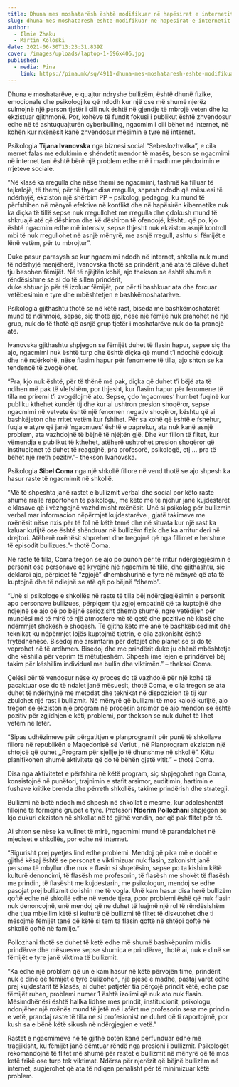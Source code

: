 ```yaml
---
title: Dhuna mes moshatarësh është modifikuar në hapësirat e internetit
slug: dhuna-mes-moshataresh-eshte-modifikuar-ne-hapesirat-e-internetit
author:
  - Ilmie Zhaku
  - Martin Koloski
date: 2021-06-30T13:23:31.839Z
cover: /images/uploads/laptop-1-696x406.jpg
published:
  - media: Pina
    link: https://pina.mk/sq/4911-dhuna-mes-moshataresh-eshte-modifikuar-ne-hapesirat-e-internetit/
---
```

Dhuna e moshatarëve, e quajtur ndryshe bullizëm, është dhunë fizike, emocionale dhe psikologjike që ndodh kur një ose më shumë njerëz sulmojnë një person tjetër i cili nuk është në gjendje të mbrojë veten dhe ka ekzistuar gjithmonë. Por, kohëve të fundit fokusi i publikut është zhvendosur edhe në të ashtuquajturën cyberbulling, ngacmim i cili bëhet në internet, në kohën kur nxënësit kanë zhvendosur mësimin e tyre në internet.

Psikologia **Tijana Ivanovska** nga biznesi social “Sebeslozhvalka”, e cila merret falas me edukimin e shëndetit mendor të masës, beson se ngacmimi në internet tani është bërë një problem edhe më i madh me përdorimin e rrjeteve sociale.

“Në klasë ka rregulla dhe nëse themi se ngacmimi, tashmë ka filluar të tejkalojë, të themi, për të thyer disa rregulla, shpesh ndodh që mësuesi të ndërhyjë, ekziston një shërbim PP – psikolog, pedagog, ku mund të përfshihen në mënyrë efektive në konflikt dhe në hapësirën kibernetike nuk ka diçka të tillë sepse nuk rregullohet me rregulla dhe çdokush mund të shkruajë atë që dëshiron dhe kë dëshiron të ofendojë, kështu që po, kjo është ngacmim edhe më intensiv, sepse thjesht nuk ekziston asnjë kontroll mbi të nuk rregullohet në asnjë mënyrë, me asnjë rregull, ashtu si fëmijët e lënë vetëm, për tu mbrojtur”.

Duke pasur parasysh se kur ngacmimi ndodh në internet, shkolla nuk mund të ndërhyjë menjëherë, Ivanovska thotë se prindërit janë ata të cilëve duhet tju besohen fëmijët. Në të njëjtën kohë, ajo thekson se është shumë e rëndësishme se si do të sillen prindërit,\
duke shtuar jo për të izoluar fëmijët, por për ti bashkuar ata dhe forcuar vetëbesimin e tyre dhe mbështetjen e bashkëmoshatarëve.

Psikologia gjithashtu thotë se në këtë rast, biseda me bashkëmoshatarët mund të ndihmojë, sepse, siç thotë ajo, nëse një fëmijë nuk pranohet në një grup, nuk do të thotë që asnjë grup tjetër i moshatarëve nuk do ta pranojë atë.

Ivanovska gjithashtu shpjegon se fëmijët duhet të flasin hapur, sepse siç tha ajo, ngacmimi nuk është turp dhe është diçka që mund t’i ndodhë çdokujt dhe në ndërkohë, nëse flasim hapur për fenomene të tilla, ajo shton se ka tendencë të zvogëlohet.

“Pra, kjo nuk është, për të thënë më pak, diçka që duhet t’i bëjë ata të ndihen më pak të vlefshëm, por thjesht, kur flasim hapur për fenomene të tilla ne priremi t’i zvogëlojmë ato. Sepse, çdo ‘ngacmues’ humbet fuqinë kur publiku kthehet kundër tij dhe kur ai ushtron presion shoqëror, sepse ngacmimi në vetvete është një fenomen negativ shoqëror, kështu që ai bashkëjeton dhe rritet vetëm kur fshihet. Për sa kohë që është e fshehur, fuqia e atyre që janë ‘ngacmues’ është e paprekur, ata nuk kanë asnjë problem, ata vazhdojnë të bëjnë të njëjtën gjë. Dhe kur fillon të flitet, kur vëmendja e publikut të kthehet, atëherë ushtrohet presion shoqëror që institucionet të duhet të reagojnë, pra profesorë, psikologë, etj … pra të bëhet një rreth pozitiv.”- thekson Ivanovska.

Psikologia **Sibel Coma** nga një shkollë fillore në vend thotë se ajo shpesh ka hasur raste të ngacmimit në shkollë.

“Më të shpeshta janë rastet e bullizmit verbal dhe social por këto raste shumë rrallë raportohen te psikologu, me këto më të njohur janë kujdestarët e klasave që i vëzhgojnë vazhdimisht nxënësit. Unë si psikolog për bullizmin verbal mar informacion nëpërmjet kujdestarëve , gjatë takimeve me nxënësit nëse nxis për të fol në këtë temë dhe në situata kur një rast ka kaluar kufijtë ose është shëndruar në bullizëm fizik dhe ka arritur deri në drejtori. Atëherë nxënësit shprehen dhe tregojnë që nga fillimet e hershme të episodit bullizues.”- thotë Coma.

Në raste të tilla, Coma tregon se ajo po punon për të rritur ndërgjegjësimin e personit ose personave që kryejnë një ngacmim të tillë, dhe gjithashtu, siç deklaroi ajo, përpiqet të “zgjojë” dhembshurinë e tyre në mënyrë që ata të kuptojnë dhe të ndiejnë se atë që po bëjnë “dhemb”.

“Unë si psikologe e shkollës në raste të tilla bëj ndërgjegjësimin e personit apo personave bullizues, përpiqem tju zgjoj empatinë që ta kuptojnë dhe ndjejnë se ajo që po bëjnë seriozisht dhemb shumë, ngre vetëdijen për mundësi më të mirë të një atmosfere më të qetë dhe pozitive në klasë dhe ndërrmjet shokësh e shoqesh. Të gjitha këto me anë të bashkëbisedimit dhe teknikat ku nëpërmjet lojës kuptojmë tjetrin, e cila zakonisht është frytëdhënëse. Bisedoj me arsimtarin për detajet dhe planet se si do të veprohet në të ardhmen. Bisedoj dhe me prindërit duke ju dhënë mbështetje dhe këshilla për veprim të mëtutjeshëm. Shpesh (me lejen e prindërve) bëj takim për këshillim individual me bullin dhe viktimën.” – theksoi Coma.

Çelësi për të vendosur nëse ky proces do të vazhdojë për një kohë të pacaktuar ose do të ndalet janë mësuesit, thotë Coma, e cila tregon se ata duhet të ndërhyjnë me metodat dhe teknikat në dispozicion të tij kur zbulohet një rast i bullizmit. Në mënyrë që bullizmi të mos kalojë kufijtë, ajo tregon se ekziston një program në procesin arsimor që ajo mendon se është pozitiv për zgjidhjen e këtij problemi, por thekson se nuk duhet të lihet vetëm në letër.

“Sipas udhëzimeve për përgatitjen e planprogramit për punë të shkollave fillore në republikën e Maqedonisë së Veriut , në Planprogram ekziston një shtojcë që quhet ,,Program për sjellje jo të dhunshme në shkollë”. Këtu planifikohen shumë aktivitete që do të bëhën gjatë vitit.” – thotë Coma.

Disa nga aktivitetet e përfshira në këtë program, siç shpjegohet nga Coma, konsistojnë në punëtori, trajnimin e stafit arsimor, auditimin, hartimin e fushave kritike brenda dhe përreth shkollës, takime prindërish dhe strategji.

Bullizmi në botë ndodh më shpesh në shkollat ​​e mesme, kur adoleshentët fillojnë të formojnë grupet e tyre. Profesori **Nderim Pollozhani** shpjegon se kjo dukuri ekziston në shkollat ​​në të gjithë vendin, por që pak flitet për të.

Ai shton se nëse ka vullnet të mirë, ngacmimi mund të parandalohet në mjediset e shkollës, por edhe në internet.

“Sigurisht prej pyetjes lind edhe problemi. Mendoj që pika më e dobët e gjithë kësaj është se personat e viktimizuar nuk flasin, zakonisht janë persona të mbyllur dhe nuk e flasin si shqetësim, sepse po ta kishim këtë kulturë denoncimi, të flasësh me profesorin, të flasësh me shokët të flasësh me prindin, të flasësht me kujdestarin, me psikologun, mendoj se edhe pasojat prej bullizmit do ishin me të vogla. Unë kam hasur disa herë bullizëm qoftë edhe në shkollë edhe në vende tjera, ppor problemi ëshë që nuk flasin nuk denoncojnë, unë mendoj që ne duhet të luajmë një rol të rëndësishëm dhe tjua mbjellim këtë si kulturë që bullizmi të flitet të diskutohet dhe ti mësojmë fëmijët tanë që këtë si tem ta flasin qoftë në shtëpi qoftë në shkollë qoftë në familje.”

Pollozhani thotë se duhet të ketë edhe më shumë bashkëpunim midis prindërve dhe mësuesve sepse shumica e prindërve, thotë ai, nuk e dinë se fëmijët e tyre janë viktima të bullizmit.

“Ka edhe një problem që un e kam hasur në këtë përvojën time, prindërit nuk e dinë që fëmijët e tyre bulizohen, një pjesë e madhe, pastaj varet edhe prej kujdestarit të klasës, ai duhet patjetër tia përçojë prindit këtë, edhe pse fëmijët ruhen, problemi numer 1 është izolimi që nuk ato nuk flasin. Mësimdhënësi është hallka lidhse mes prindit, institucionit, psikologu, ndonjëher një nxënës mund të jetë më i afërt me profesorin sesa me prindin e vetë, prandaj raste të tilla ne si profesionist ne duhet që ti raportojmë, por kush sa e bënë këtë sikush në ndërgjegjen e vetë.”

Rastet e ngacmimeve në të gjithë botën kanë përfunduar edhe më tragjikisht, ku fëmijët janë dëmtuar rëndë nga presioni i bullizmit. Psikologët rekomandojnë të flitet më shumë për rastet e bullizmit në mënyrë që të mos ketë frikë ose turp tek viktimat. Ndërsa për njerëzit që bëjnë bullizëm në internet, sugjerohet që ata të ndiqen penalisht për të minimizuar këtë problem.